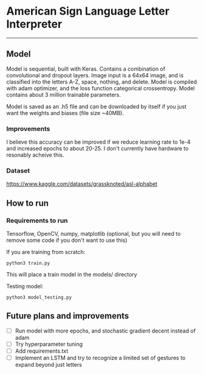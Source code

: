 # American Sign Language Letter Interpreter
---

## Model
Model is sequential, built with Keras. Contains a combination of convolutional and dropout layers. Image input is a 64x64 image, and is classified into the letters A-Z, space, nothing, and delete. Model is compiled with adam optimizer, and the loss function categorical crossentropy. Model contains about 3 million trainable parameters.

Model is saved as an .h5 file and can be downloaded by itself if you just want the weights and biases (file size ~40MB).

### Improvements
I believe this accuracy can be improved if we reduce learning rate to 1e-4 and increased epochs to about 20-25. I don't currently have hardware to resonably acheive this.

### Dataset
https://www.kaggle.com/datasets/grassknoted/asl-alphabet

## How to run
### Requirements to run
Tensorflow, OpenCV, numpy, matplotlib (optional, but you will need to remove some code if you don't want to use this)

If you are training from scratch:
```
python3 train.py
```
This will place a train model in the models/ directory

Testing model:
```
python3 model_testing.py
```

## Future plans and improvements
- [ ] Run model with more epochs, and stochastic gradient decent instead of adam
- [ ] Try hyperparameter tuning
- [ ] Add requirements.txt
- [ ] Implement an LSTM and try to recognize a limited set of gestures to expand beyond just letters
